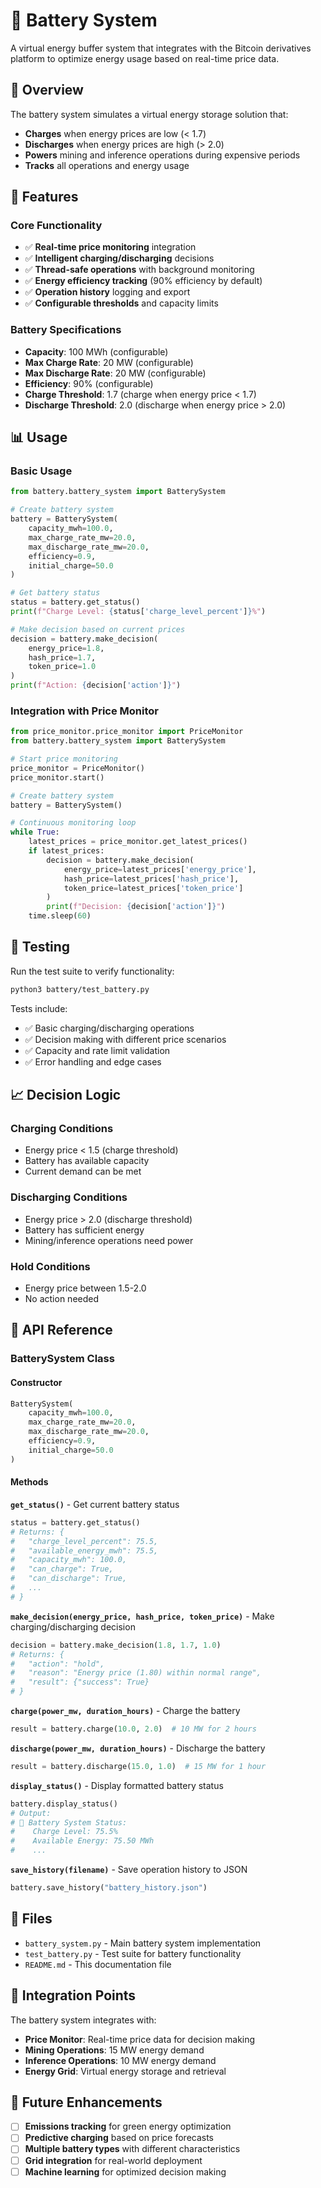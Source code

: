 # 🔋 Battery System

A virtual energy buffer system that integrates with the Bitcoin derivatives platform to optimize energy usage based on real-time price data.

## 🎯 Overview

The battery system simulates a virtual energy storage solution that:
- **Charges** when energy prices are low (< 1.7)
- **Discharges** when energy prices are high (> 2.0)
- **Powers** mining and inference operations during expensive periods
- **Tracks** all operations and energy usage

## 🚀 Features

### Core Functionality
- ✅ **Real-time price monitoring** integration
- ✅ **Intelligent charging/discharging** decisions
- ✅ **Thread-safe operations** with background monitoring
- ✅ **Energy efficiency tracking** (90% efficiency by default)
- ✅ **Operation history** logging and export
- ✅ **Configurable thresholds** and capacity limits

### Battery Specifications
- **Capacity**: 100 MWh (configurable)
- **Max Charge Rate**: 20 MW (configurable)
- **Max Discharge Rate**: 20 MW (configurable)
- **Efficiency**: 90% (configurable)
- **Charge Threshold**: 1.7 (charge when energy price < 1.7)
- **Discharge Threshold**: 2.0 (discharge when energy price > 2.0)

## 📊 Usage

### Basic Usage
```python
from battery.battery_system import BatterySystem

# Create battery system
battery = BatterySystem(
    capacity_mwh=100.0,
    max_charge_rate_mw=20.0,
    max_discharge_rate_mw=20.0,
    efficiency=0.9,
    initial_charge=50.0
)

# Get battery status
status = battery.get_status()
print(f"Charge Level: {status['charge_level_percent']}%")

# Make decision based on current prices
decision = battery.make_decision(
    energy_price=1.8,
    hash_price=1.7,
    token_price=1.0
)
print(f"Action: {decision['action']}")
```

### Integration with Price Monitor
```python
from price_monitor.price_monitor import PriceMonitor
from battery.battery_system import BatterySystem

# Start price monitoring
price_monitor = PriceMonitor()
price_monitor.start()

# Create battery system
battery = BatterySystem()

# Continuous monitoring loop
while True:
    latest_prices = price_monitor.get_latest_prices()
    if latest_prices:
        decision = battery.make_decision(
            energy_price=latest_prices['energy_price'],
            hash_price=latest_prices['hash_price'],
            token_price=latest_prices['token_price']
        )
        print(f"Decision: {decision['action']}")
    time.sleep(60)
```

## 🧪 Testing

Run the test suite to verify functionality:
```bash
python3 battery/test_battery.py
```

Tests include:
- ✅ Basic charging/discharging operations
- ✅ Decision making with different price scenarios
- ✅ Capacity and rate limit validation
- ✅ Error handling and edge cases

## 📈 Decision Logic

### Charging Conditions
- Energy price < 1.5 (charge threshold)
- Battery has available capacity
- Current demand can be met

### Discharging Conditions
- Energy price > 2.0 (discharge threshold)
- Battery has sufficient energy
- Mining/inference operations need power

### Hold Conditions
- Energy price between 1.5-2.0
- No action needed

## 🔧 API Reference

### BatterySystem Class

#### Constructor
```python
BatterySystem(
    capacity_mwh=100.0,
    max_charge_rate_mw=20.0,
    max_discharge_rate_mw=20.0,
    efficiency=0.9,
    initial_charge=50.0
)
```

#### Methods

**`get_status()`** - Get current battery status
```python
status = battery.get_status()
# Returns: {
#   "charge_level_percent": 75.5,
#   "available_energy_mwh": 75.5,
#   "capacity_mwh": 100.0,
#   "can_charge": True,
#   "can_discharge": True,
#   ...
# }
```

**`make_decision(energy_price, hash_price, token_price)`** - Make charging/discharging decision
```python
decision = battery.make_decision(1.8, 1.7, 1.0)
# Returns: {
#   "action": "hold",
#   "reason": "Energy price (1.80) within normal range",
#   "result": {"success": True}
# }
```

**`charge(power_mw, duration_hours)`** - Charge the battery
```python
result = battery.charge(10.0, 2.0)  # 10 MW for 2 hours
```

**`discharge(power_mw, duration_hours)`** - Discharge the battery
```python
result = battery.discharge(15.0, 1.0)  # 15 MW for 1 hour
```

**`display_status()`** - Display formatted battery status
```python
battery.display_status()
# Output:
# 🔋 Battery System Status:
#    Charge Level: 75.5%
#    Available Energy: 75.50 MWh
#    ...
```

**`save_history(filename)`** - Save operation history to JSON
```python
battery.save_history("battery_history.json")
```

## 📁 Files

- `battery_system.py` - Main battery system implementation
- `test_battery.py` - Test suite for battery functionality
- `README.md` - This documentation file

## 🎯 Integration Points

The battery system integrates with:
- **Price Monitor**: Real-time price data for decision making
- **Mining Operations**: 15 MW energy demand
- **Inference Operations**: 10 MW energy demand
- **Energy Grid**: Virtual energy storage and retrieval

## 🚀 Future Enhancements

- [ ] **Emissions tracking** for green energy optimization
- [ ] **Predictive charging** based on price forecasts
- [ ] **Multiple battery types** with different characteristics
- [ ] **Grid integration** for real-world deployment
- [ ] **Machine learning** for optimized decision making 